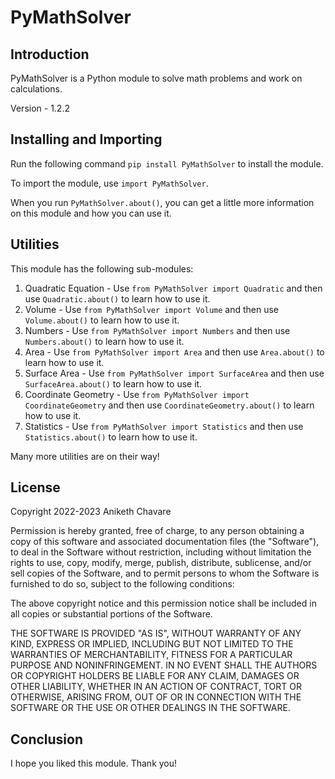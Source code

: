 # PyMathSolver

## Introduction

PyMathSolver is a Python module to solve math problems and work on calculations.

Version - 1.2.2

## Installing and Importing

Run the following command `pip install PyMathSolver` to install the module.

To import the module, use `import PyMathSolver`.

When you run `PyMathSolver.about()`, you can get a little more information on this module and how you can use it.

## Utilities

This module has the following sub-modules:

1) Quadratic Equation - Use `from PyMathSolver import Quadratic` and then use `Quadratic.about()` to learn how to use it.
2) Volume - Use `from PyMathSolver import Volume` and then use `Volume.about()` to learn how to use it.
3) Numbers - Use `from PyMathSolver import Numbers` and then use `Numbers.about()` to learn how to use it.
4) Area - Use `from PyMathSolver import Area` and then use `Area.about()` to learn how to use it.
5) Surface Area - Use `from PyMathSolver import SurfaceArea` and then use `SurfaceArea.about()` to learn how to use it.
6) Coordinate Geometry - Use `from PyMathSolver import CoordinateGeometry` and then use `CoordinateGeometry.about()` to learn how to use it.
7) Statistics - Use `from PyMathSolver import Statistics` and then use `Statistics.about()` to learn how to use it.

Many more utilities are on their way!

## License

Copyright 2022-2023 Aniketh Chavare

Permission is hereby granted, free of charge, to any person obtaining a copy of this software
and associated documentation files (the "Software"), to deal in the Software without restriction,
including without limitation the rights to use, copy, modify, merge, publish, distribute,
sublicense, and/or sell copies of the Software, and to permit persons to whom the Software is
furnished to do so, subject to the following conditions:

The above copyright notice and this permission notice shall be included in all copies or
substantial portions of the Software.

THE SOFTWARE IS PROVIDED "AS IS", WITHOUT WARRANTY OF ANY KIND, EXPRESS OR IMPLIED, INCLUDING BUT
NOT LIMITED TO THE WARRANTIES OF MERCHANTABILITY, FITNESS FOR A PARTICULAR PURPOSE AND
NONINFRINGEMENT. IN NO EVENT SHALL THE AUTHORS OR COPYRIGHT HOLDERS BE LIABLE FOR ANY CLAIM,
DAMAGES OR OTHER LIABILITY, WHETHER IN AN ACTION OF CONTRACT, TORT OR OTHERWISE, ARISING FROM,
OUT OF OR IN CONNECTION WITH THE SOFTWARE OR THE USE OR OTHER DEALINGS IN THE SOFTWARE.

## Conclusion

I hope you liked this module. Thank you!